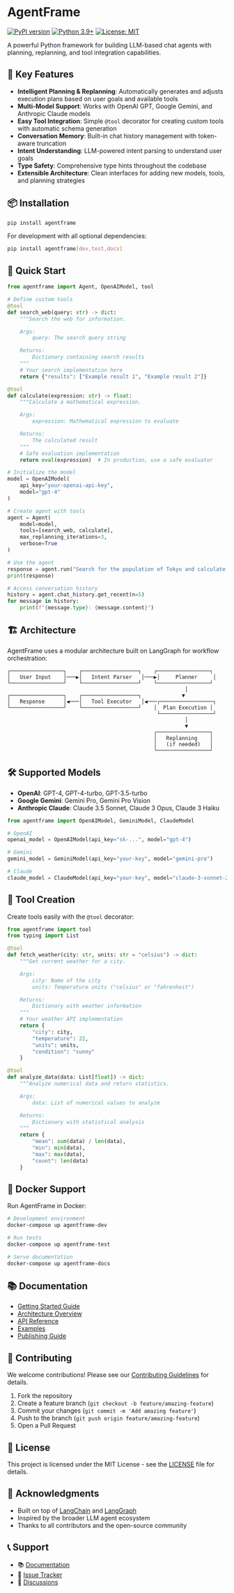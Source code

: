 # AgentFrame

[![PyPI version](https://badge.fury.io/py/agentframe.svg)](https://badge.fury.io/py/agentframe)
[![Python 3.9+](https://img.shields.io/badge/python-3.9+-blue.svg)](https://www.python.org/downloads/)
[![License: MIT](https://img.shields.io/badge/License-MIT-yellow.svg)](https://opensource.org/licenses/MIT)

A powerful Python framework for building LLM-based chat agents with planning, replanning, and tool integration capabilities.

## 🚀 Key Features

- **Intelligent Planning & Replanning**: Automatically generates and adjusts execution plans based on user goals and available tools
- **Multi-Model Support**: Works with OpenAI GPT, Google Gemini, and Anthropic Claude models
- **Easy Tool Integration**: Simple `@tool` decorator for creating custom tools with automatic schema generation
- **Conversation Memory**: Built-in chat history management with token-aware truncation
- **Intent Understanding**: LLM-powered intent parsing to understand user goals
- **Type Safety**: Comprehensive type hints throughout the codebase
- **Extensible Architecture**: Clean interfaces for adding new models, tools, and planning strategies

## 📦 Installation

```bash
pip install agentframe
```

For development with all optional dependencies:

```bash
pip install agentframe[dev,test,docs]
```

## 🏃 Quick Start

```python
from agentframe import Agent, OpenAIModel, tool

# Define custom tools
@tool
def search_web(query: str) -> dict:
    """Search the web for information.

    Args:
        query: The search query string

    Returns:
        Dictionary containing search results
    """
    # Your search implementation here
    return {"results": ["Example result 1", "Example result 2"]}

@tool
def calculate(expression: str) -> float:
    """Calculate a mathematical expression.

    Args:
        expression: Mathematical expression to evaluate

    Returns:
        The calculated result
    """
    # Safe evaluation implementation
    return eval(expression)  # In production, use a safe evaluator

# Initialize the model
model = OpenAIModel(
    api_key="your-openai-api-key",
    model="gpt-4"
)

# Create agent with tools
agent = Agent(
    model=model,
    tools=[search_web, calculate],
    max_replanning_iterations=3,
    verbose=True
)

# Use the agent
response = agent.run("Search for the population of Tokyo and calculate 15% of it")
print(response)

# Access conversation history
history = agent.chat_history.get_recent(n=5)
for message in history:
    print(f"{message.type}: {message.content}")
```

## 🏗️ Architecture

AgentFrame uses a modular architecture built on LangGraph for workflow orchestration:

```
┌─────────────────┐    ┌──────────────────┐    ┌─────────────────┐
│   User Input    │───▶│   Intent Parser   │───▶│     Planner     │
└─────────────────┘    └──────────────────┘    └─────────────────┘
                                                         │
┌─────────────────┐    ┌──────────────────┐             ▼
│   Response      │◀───│   Tool Executor   │◀───┌─────────────────┐
└─────────────────┘    └──────────────────┘    │  Plan Execution │
                                                └─────────────────┘
                                                         │
                                                         ▼
                                               ┌─────────────────┐
                                               │   Replanning    │
                                               │   (if needed)   │
                                               └─────────────────┘
```

## 🛠️ Supported Models

- **OpenAI**: GPT-4, GPT-4-turbo, GPT-3.5-turbo
- **Google Gemini**: Gemini Pro, Gemini Pro Vision
- **Anthropic Claude**: Claude 3.5 Sonnet, Claude 3 Opus, Claude 3 Haiku

```python
from agentframe import OpenAIModel, GeminiModel, ClaudeModel

# OpenAI
openai_model = OpenAIModel(api_key="sk-...", model="gpt-4")

# Gemini
gemini_model = GeminiModel(api_key="your-key", model="gemini-pro")

# Claude
claude_model = ClaudeModel(api_key="your-key", model="claude-3-sonnet-20240229")
```

## 🔧 Tool Creation

Create tools easily with the `@tool` decorator:

```python
from agentframe import tool
from typing import List

@tool
def fetch_weather(city: str, units: str = "celsius") -> dict:
    """Get current weather for a city.

    Args:
        city: Name of the city
        units: Temperature units ("celsius" or "fahrenheit")

    Returns:
        Dictionary with weather information
    """
    # Your weather API implementation
    return {
        "city": city,
        "temperature": 22,
        "units": units,
        "condition": "sunny"
    }

@tool
def analyze_data(data: List[float]) -> dict:
    """Analyze numerical data and return statistics.

    Args:
        data: List of numerical values to analyze

    Returns:
        Dictionary with statistical analysis
    """
    return {
        "mean": sum(data) / len(data),
        "min": min(data),
        "max": max(data),
        "count": len(data)
    }
```

## 🐳 Docker Support

Run AgentFrame in Docker:

```bash
# Development environment
docker-compose up agentframe-dev

# Run tests
docker-compose up agentframe-test

# Serve documentation
docker-compose up agentframe-docs
```

## 📚 Documentation

- [Getting Started Guide](docs/getting_started.md)
- [Architecture Overview](docs/architecture.md)
- [API Reference](docs/api_reference.md)
- [Examples](docs/examples.md)
- [Publishing Guide](docs/publishing.md)

## 🤝 Contributing

We welcome contributions! Please see our [Contributing Guidelines](CONTRIBUTING.md) for details.

1. Fork the repository
2. Create a feature branch (`git checkout -b feature/amazing-feature`)
3. Commit your changes (`git commit -m 'Add amazing feature'`)
4. Push to the branch (`git push origin feature/amazing-feature`)
5. Open a Pull Request

## 📄 License

This project is licensed under the MIT License - see the [LICENSE](LICENSE) file for details.

## 🙏 Acknowledgments

- Built on top of [LangChain](https://github.com/langchain-ai/langchain) and [LangGraph](https://github.com/langchain-ai/langgraph)
- Inspired by the broader LLM agent ecosystem
- Thanks to all contributors and the open-source community

## 📞 Support

- 📚 [Documentation](https://agentframe.github.io/agentframe)
- 🐛 [Issue Tracker](https://github.com/agentframe/agentframe/issues)
- 💬 [Discussions](https://github.com/agentframe/agentframe/discussions)